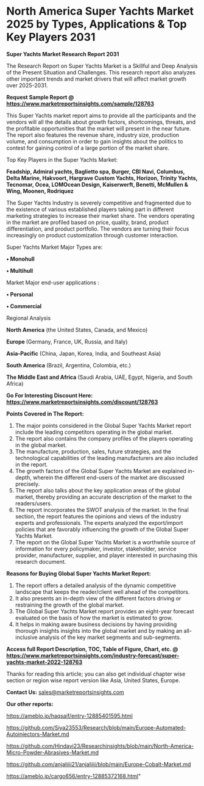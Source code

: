# North America Super Yachts Market 2025 by Types, Applications & Top Key Players 2031

<strong>Super Yachts Market Research Report 2031</strong>

The Research Report on Super Yachts Market is a Skillful and Deep Analysis of the Present Situation and Challenges. This research report also analyzes other important trends and market drivers that will affect market growth over 2025-2031.

<strong>Request Sample Report @ <a href=https://www.marketreportsinsights.com/sample/128763>https://www.marketreportsinsights.com/sample/128763</a></strong>

This Super Yachts market report aims to provide all the participants and the vendors will all the details about growth factors, shortcomings, threats, and the profitable opportunities that the market will present in the near future. The report also features the revenue share, industry size, production volume, and consumption in order to gain insights about the politics to contest for gaining control of a large portion of the market share.

Top Key Players in the Super Yachts Market:

<strong>Feadship, Admiral yachts, Baglietto spa, Burger, CBI Navi, Columbus, Delta Marine, Hakvoort, Hargrave Custom Yachts, Horizon, Trinity Yachts, Tecnomar, Ocea, LOMOcean Design, Kaiserwerft, Benetti, McMullen & Wing, Moonen, Rodriquez</strong>

The Super Yachts Industry is severely competitive and fragmented due to the existence of various established players taking part in different marketing strategies to increase their market share. The vendors operating in the market are profiled based on price, quality, brand, product differentiation, and product portfolio. The vendors are turning their focus increasingly on product customization through customer interaction.

Super Yachts Market Major Types are:

<strong>• Monohull

• Multihull</strong>

Market Major end-user applications :

<strong>• Personal

• Commercial</strong>

Regional Analysis

</u><strong><b>North America</b></strong> (the United States, Canada, and Mexico)

<strong><b>Europe </b></strong>(Germany, France, UK, Russia, and Italy)

<strong><b>Asia-Pacific</b></strong> (China, Japan, Korea, India, and Southeast Asia)

<strong><b>South America</b></strong> (Brazil, Argentina, Colombia, etc.)

<strong><b>The Middle East and Africa</b></strong> (Saudi Arabia, UAE, Egypt, Nigeria, and South Africa)

<strong>Go For Interesting Discount Here: <a href=https://www.marketreportsinsights.com/discount/128763>https://www.marketreportsinsights.com/discount/128763</a></strong>

<strong>Points Covered in The Report:</strong>
<ol>
  <li>The major points considered in the Global Super Yachts Market report include the leading competitors operating in the global market.</li>
  <li>The report also contains the company profiles of the players operating in the global market.</li>
  <li>The manufacture, production, sales, future strategies, and the technological capabilities of the leading manufacturers are also included in the report.</li>
  <li>The growth factors of the Global Super Yachts Market are explained in-depth, wherein the different end-users of the market are discussed precisely.</li>
  <li>The report also talks about the key application areas of the global market, thereby providing an accurate description of the market to the readers/users.</li>
  <li>The report incorporates the SWOT analysis of the market. In the final section, the report features the opinions and views of the industry experts and professionals. The experts analyzed the export/import policies that are favorably influencing the growth of the Global Super Yachts Market.</li>
  <li>The report on the Global Super Yachts Market is a worthwhile source of information for every policymaker, investor, stakeholder, service provider, manufacturer, supplier, and player interested in purchasing this research document.</li>
</ol>
<strong>Reasons for Buying Global Super Yachts Market Report:</strong>

<ol>
  <li>The report offers a detailed analysis of the dynamic competitive landscape that keeps the reader/client well ahead of the competitors.</li>
  <li>It also presents an in-depth view of the different factors driving or restraining the growth of the global market.</li>
  <li>The Global Super Yachts Market report provides an eight-year forecast evaluated on the basis of how the market is estimated to grow.</li>
  <li>It helps in making aware business decisions by having providing thorough insights insights into the global market and by making an all-inclusive analysis of the key market segments and sub-segments.</li>
</ol>
<strong>Access full Report Description, TOC, Table of Figure, Chart, etc. @ <a href=https://www.marketreportsinsights.com/industry-forecast/super-yachts-market-2022-128763>https://www.marketreportsinsights.com/industry-forecast/super-yachts-market-2022-128763</a></strong>


Thanks for reading this article; you can also get individual chapter wise section or region wise report version like Asia, United States, Europe.

<strong>Contact Us:</strong>
sales@marketreportsinsights.com

<strong>Our other reports:</strong>

<a href=https://ameblo.jp/haqsaif/entry-12885401595.html>https://ameblo.jp/haqsaif/entry-12885401595.html</a>

<a href=https://github.com/Siya23553/Research/blob/main/Europe-Automated-Autoinjectors-Market.md>https://github.com/Siya23553/Research/blob/main/Europe-Automated-Autoinjectors-Market.md</a>

<a href=https://github.com/Hindavi23/Researchinsights/blob/main/North-America-Micro-Powder-Abrasives-Market.md>https://github.com/Hindavi23/Researchinsights/blob/main/North-America-Micro-Powder-Abrasives-Market.md</a>

<a href=https://github.com/anjaliiii21/anjaliiii/blob/main/Europe-Cobalt-Market.md>https://github.com/anjaliiii21/anjaliiii/blob/main/Europe-Cobalt-Market.md</a>

<a href=https://ameblo.jp/cargo656/entry-12885372168.html>https://ameblo.jp/cargo656/entry-12885372168.html</a>"

